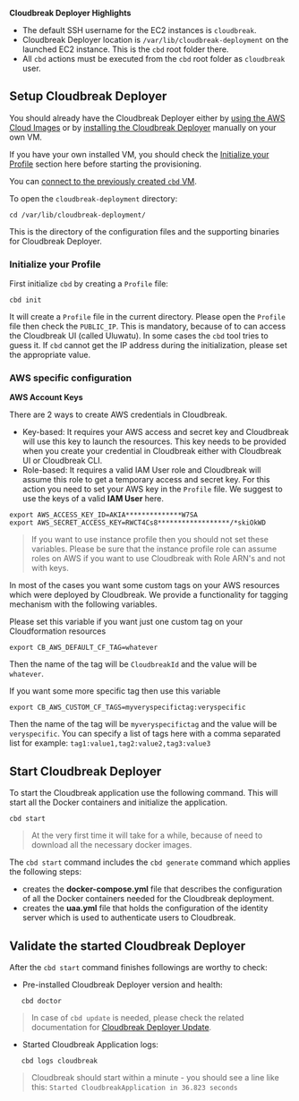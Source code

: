 **Cloudbreak Deployer Highlights**

  * The default SSH username for the EC2 instances is `cloudbreak`.
  * Cloudbreak Deployer location is `/var/lib/cloudbreak-deployment` on the launched EC2 instance. This is the
  `cbd` root folder there.
  * All `cbd` actions must be executed from the `cbd` root folder as `cloudbreak` user.

## Setup Cloudbreak Deployer

You should already have the Cloudbreak Deployer either by [using the AWS Cloud Images](aws.md) or by [installing the
Cloudbreak Deployer](onprem.md) manually on your own VM.

If you have your own installed VM, you should check the [Initialize your Profile](aws.md#initialize-your-profile)
section here before starting the provisioning.

You can [connect to the previously created `cbd` VM](http://docs.aws.amazon.com/AWSEC2/latest/UserGuide/AccessingInstances.html).

To open the `cloudbreak-deployment` directory:

```
cd /var/lib/cloudbreak-deployment/
```
This is the directory of the configuration files and the supporting binaries for Cloudbreak Deployer.

### Initialize your Profile

First initialize `cbd` by creating a `Profile` file:

```
cbd init
```
It will create a `Profile` file in the current directory. Please open the `Profile` file then check the `PUBLIC_IP`.
This is mandatory, because of to can access the Cloudbreak UI (called Uluwatu). In some cases the `cbd` tool tries to
guess it. If `cbd` cannot get the IP address during the initialization, please set the appropriate value.

### AWS specific configuration

**AWS Account Keys**

There are 2 ways to create AWS credentials in Cloudbreak.

* Key-based: It requires your AWS access and secret key and Cloudbreak will use this key to launch the resources. This key needs to be provided when you create your credential in Cloudbreak either with Cloudbreak UI or Cloudbreak CLI.
* Role-based: It requires a valid IAM User role and Cloudbreak will assume this role to get a temporary access and secret key. For this action you need to set your AWS key in the `Profile` file.
We suggest to use the keys of a valid **IAM User** here.

```
export AWS_ACCESS_KEY_ID=AKIA**************W7SA
export AWS_SECRET_ACCESS_KEY=RWCT4Cs8******************/*skiOkWD
```
>If you want to use instance profile then you should not set these variables. Please be sure that the instance profile role can assume roles on AWS if you want to use Cloudbreak with Role ARN's and not with keys.

In most of the cases you want some custom tags on your AWS resources which were deployed by Cloudbreak. We provide a functionality for tagging mechanism with the following variables. 

Please set this variable if you want just one custom tag on your Cloudformation resources

```
export CB_AWS_DEFAULT_CF_TAG=whatever
```
Then the name of the tag will be `CloudbreakId` and the value will be `whatever`.

If you want some more specific tag then use this variable

```
export CB_AWS_CUSTOM_CF_TAGS=myveryspecifictag:veryspecific
```
Then the name of the tag will be `myveryspecifictag` and the value will be `veryspecific`. You can specify a list of tags here with a comma separated list for example: `tag1:value1,tag2:value2,tag3:value3`

## Start Cloudbreak Deployer

To start the Cloudbreak application use the following command.
This will start all the Docker containers and initialize the application.

```
cbd start
```

>At the very first time it will take for a while, because of need to download all the necessary docker images.

The `cbd start` command includes the `cbd generate` command which applies the following steps:

- creates the **docker-compose.yml** file that describes the configuration of all the Docker containers needed for the Cloudbreak deployment.
- creates the **uaa.yml** file that holds the configuration of the identity server which is used to authenticate users to Cloudbreak.

## Validate the started Cloudbreak Deployer

After the `cbd start` command finishes followings are worthy to check:

- Pre-installed Cloudbreak Deployer version and health:
```
   cbd doctor
```
>In case of `cbd update` is needed, please check the related documentation for [Cloudbreak Deployer Update](operations.md#update-cloudbreak-deployer).

- Started Cloudbreak Application logs:
```
   cbd logs cloudbreak
```
>Cloudbreak should start within a minute - you should see a line like this: `Started CloudbreakApplication in 36.823 seconds`
